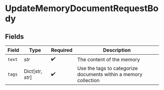 # UpdateMemoryDocumentRequestBody


## Fields

| Field                                                           | Type                                                            | Required                                                        | Description                                                     |
| --------------------------------------------------------------- | --------------------------------------------------------------- | --------------------------------------------------------------- | --------------------------------------------------------------- |
| `text`                                                          | *str*                                                           | :heavy_check_mark:                                              | The content of the memory                                       |
| `tags`                                                          | Dict[str, *str*]                                                | :heavy_check_mark:                                              | Use the tags to categorize documents within a memory collection |